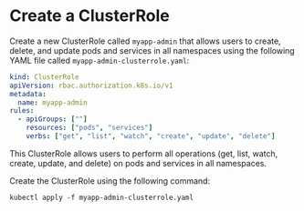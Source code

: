 # Create a ClusterRole

Create a new ClusterRole called `myapp-admin` that allows users to create, delete, and update pods and services in all namespaces using the following YAML file called `myapp-admin-clusterrole.yaml`:

```yaml
kind: ClusterRole
apiVersion: rbac.authorization.k8s.io/v1
metadata:
  name: myapp-admin
rules:
  - apiGroups: [""]
    resources: ["pods", "services"]
    verbs: ["get", "list", "watch", "create", "update", "delete"]
```

This ClusterRole allows users to perform all operations (get, list, watch, create, update, and delete) on pods and services in all namespaces.

Create the ClusterRole using the following command:

```shell
kubectl apply -f myapp-admin-clusterrole.yaml
```
